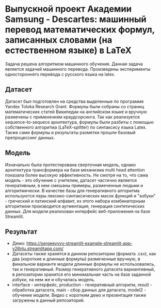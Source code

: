 # Выпускной проект Академии Samsung - Descartes: машинный перевод математических формул, записанных словами (на естественном языке) в LaTeX

Задача решена алгоритмом машинного обучения. Данная задача является задачей машинного перевода. Произведены эксперименты одностороннего перевода с русского языка на latex.
## Датасет
Датасет был подготовлен на средства выделенные по программе Yandex Toloka Research Grant. Формулы были собраны со страниц математических статей
Википедии на английском языке и вручную размечены с применением
краудсорсинга. Так как реализуется sequence-to-sequece архитектура, формулы были разбиты с помощью собственного алгоритма (LaTeX-splitter) по синтаксису языка Latex. Также сами формулы и результаты разметки прошли базовый препроцессинг данных.
## Модель
Изначально была протестирована сверточная модель, однако архитектура трансформера на базе механизма multi head attention показала более высокую
эффективность. Не смотря на то, что сама модель - это обучение с учителем, датасет частично является генеративным, в нем смешаны примеры, размеченные людьми и
алгоритмически. В качестве базы для генеративного алгоритма используются пары лексико-синтаксических масок функций и "азбуки" - греческий и латинский алфавит, из этого набора комбинаторным алгоритмом производится аугментация, генерация синтетических данных. Для модели реализован интерфейс веб-приложения на базе Streamlit.
## Результат
- Демо: https://sergeevvvv-streamlit-example-streamlit-app-y26nlu.streamlitapp.com/
- Датасеты также хранятся в данном репозитории (формата .csv), как два (короткие и длинные формулы) размеченные вручную, в финальном варианте модели длинные формулы не использовались, так и генеративный. Размер генеративного датасета вариантивный, в репозитории хранится его минимальная часть на базе заданной азбуки, на нем же и обучалась модель.
- interface - интерфейс, production - генеративный алгоритм, result - обработка датасета, main - сбор данных для датасета, model2 - обучение модели.
Видео с коротким демо и презентация также загружены в данный репозиторий.
